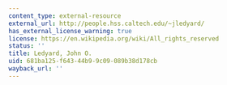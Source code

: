 ```yaml
---
content_type: external-resource
external_url: http://people.hss.caltech.edu/~jledyard/
has_external_license_warning: true
license: https://en.wikipedia.org/wiki/All_rights_reserved
status: ''
title: Ledyard, John O.
uid: 681ba125-f643-44b9-9c09-089b38d178cb
wayback_url: ''
---
```

